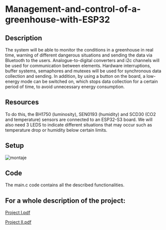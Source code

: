 # Management-and-control-of-a-greenhouse-with-ESP32

## Description

The system will be able to monitor the conditions in a greenhouse in real time, warning of different dangerous situations and sending the data via Bluetooth to the users. Analogue-to-digital converters and i2c channels will be used for communication between elements. Hardware interruptions, buffer systems, semaphores and mutexes will be used for synchronous data collection and sending. In addition, by using a button on the board, a low-energy mode can be switched on, which stops data collection for a certain period of time, to avoid unnecessary energy consumption. 



## Resources
To do this, the BH1750 (luminosity), SEN0193 (humidity) and SCD30 (CO2 and temperature) sensors are connected to an ESP32-S3 board. We will also need 3 LEDS to indicate different situations that may occur such as temperature drop or humidity below certain limits. 

## Setup

![montaje](https://github.com/user-attachments/assets/2dbeb967-1e8f-4349-b930-dd7b25cde7a0)

## Code

The main.c code contains all the described functionalities. 

## For a whole description of the project: 

[Project I.pdf](https://github.com/user-attachments/files/18330691/Project.I.pdf)

[Project II.pdf](https://github.com/user-attachments/files/18330692/Project.II.pdf)




